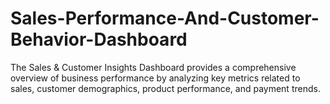 # Sales-Performance-And-Customer-Behavior-Dashboard
The Sales &amp; Customer Insights Dashboard provides a comprehensive overview of business performance by analyzing key metrics related to sales, customer demographics, product performance, and payment trends.
